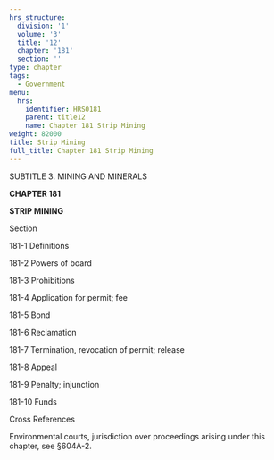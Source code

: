 ```yaml
---
hrs_structure:
  division: '1'
  volume: '3'
  title: '12'
  chapter: '181'
  section: ''
type: chapter
tags:
  - Government
menu:
  hrs:
    identifier: HRS0181
    parent: title12
    name: Chapter 181 Strip Mining
weight: 82000
title: Strip Mining
full_title: Chapter 181 Strip Mining
---
```

SUBTITLE 3\. MINING AND MINERALS

**CHAPTER 181**

**STRIP MINING**

Section

181-1 Definitions

181-2 Powers of board

181-3 Prohibitions

181-4 Application for permit; fee

181-5 Bond

181-6 Reclamation

181-7 Termination, revocation of permit; release

181-8 Appeal

181-9 Penalty; injunction

181-10 Funds

Cross References

Environmental courts, jurisdiction over proceedings arising under this chapter, see §604A-2.